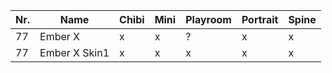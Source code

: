| Nr. | Name          | Chibi | Mini | Playroom | Portrait | Spine |
| --- | ------------- | ----- | ---- | -------- | -------- | ----- |
| 77  | Ember X       | x     | x    | ?        | x        | x     |
| 77  | Ember X Skin1 | x     | x    | x        | x        | x     |
